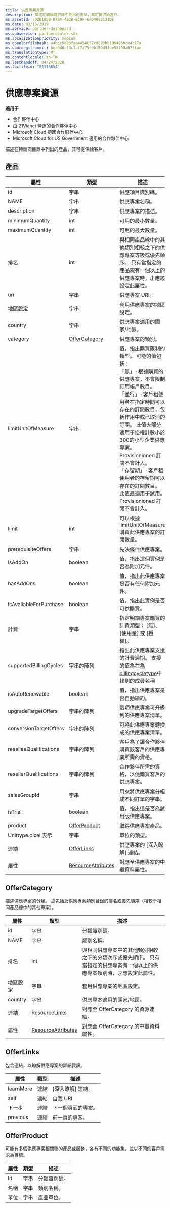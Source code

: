 ```yaml
---
title: 供應專案資源
description: 描述在轉銷商目錄中列出的產品，其可提供給客戶。
ms.assetid: 702B18DB-D78A-4E3B-BC8F-EFD4092131DE
ms.date: 03/15/2019
ms.service: partner-dashboard
ms.subservice: partnercenter-sdk
ms.localizationpriority: medium
ms.openlocfilehash: a4bec5d83faa4454857cd093bb109495bce4c17a
ms.sourcegitcommit: bea0d0cf3c1af7a75c9b150d53de53193a673fae
ms.translationtype: MT
ms.contentlocale: zh-TW
ms.lasthandoff: 04/24/2020
ms.locfileid: "82118654"
---
```

# <a name="offer-resources"></a>供應專案資源

**適用于**

- 合作夥伴中心
- 由 21Vianet 營運的合作夥伴中心
- Microsoft Cloud 德國合作夥伴中心
- Microsoft Cloud for US Government 適用的合作夥伴中心

描述在轉銷商目錄中列出的產品，其可提供給客戶。

## <a name="offer"></a>產品

| 屬性                    | 類型                      | 描述                                                                                                                                                                |
|-----------------------------|---------------------------|----------------------------------------------------------------------------------------------------------------------------------------------------------------------------|
| id                          | 字串                    | 供應項目識別碼。                                                                                           |
| NAME                        | 字串                    | 供應專案名稱。                                                                                                 |
| description                 | 字串                    | 供應專案的描述。                                                                                     |
| minimumQuantity             | int                       | 可用的最小數量。                                                                                 |
| maximumQuantity             | int                       | 可用的最大數量。                                                                                 |
| 排名                        | int                       | 與相同產品線中的其他類別相較之下的供應專案等級或優先順序。 只有當指定的產品線有一個以上的供應專案時，才應該設定此屬性。  |
| uri                         | 字串                    | 供應專案 URI。                                                                                                  |
| 地區設定                      | 字串                    | 套用供應專案的地區設定。                                                                          |
| country                     | 字串                    | 供應專案適用的國家/地區。                                                                    |
| category                    | [OfferCategory](#offercategory)           | 供應專案的類別。                                                                   |
| limitUnitOfMeasure          | 字串                    | 值，指出購買限制的類型。 可能的值包括：<br/> 「無」-根據購買的供應專案，不會限制訂用帳戶數目。<br/> 「並行」-客戶租使用者在指定時間可以存在的訂閱數目，包括作用中或已取消的訂閱。 此值大部分適用于授權計數小於300的小型企業供應專案。 Provisionioned 訂閱不會計入。<br/> 「存留期」-客戶租使用者的存留期可以存在的訂閱數目。 此值最適用于試用。 Provisionioned 訂閱不會計入。      |
| limit                       | int                       | 可以根據 limitUnitOfMeasure 購買此供應專案的訂閱數量。                |
| prerequisiteOffers          | 字串                    | 先決條件供應專案。                                                                                        |
| isAddOn                     | boolean                   | 值，指出這個實例是否為附加元件。                                                           |
| hasAddOns                   | boolean                   | 值，指出此供應專案是否有任何附加元件。                                                           |
| isAvailableForPurchase      | boolean                   | 值，指出此實例是否可供購買。                                             |
| 計費                     | 字串                    | 指定明細專案購買的計費類型： [無]、[使用量] 或 [授權]。                           |
| supportedBillingCycles      | 字串的陣列          | 指出此供應專案支援的計費週期。 支援的值為在[為 billingcycletype](product-resources.md#billingcycletype)中找到的成員名稱   |
| isAutoRenewable             | boolean                   | 值，指出供應專案是否自動續約。                                                      |
| upgradeTargetOffers         | 字串的陣列          | 這項供應專案可升級到的供應專案清單。                                                          |
| conversionTargetOffers      | 字串的陣列          | 可將此供應專案轉換成的供應專案清單。                                                         |
| reselleeQualifications      | 字串的陣列          | 客戶為了讓合作夥伴購買該客戶的供應專案所需的資格。     |
| resellerQualifications      | 字串的陣列          | 合作夥伴所需的資格，以便購買客戶的供應專案。                       |
| salesGroupId                | 字串                    | 用來將供應專案分組成不同訂單的字串。                                                             |
| isTrial                     | boolean                   | 值，指出這是否為試用版供應專案。                                                               |
| product                     | [OfferProduct](#offerproduct)           | 取得供應專案產品。                                                                           |
| Unittype.pixel 表示                    | 字串                    | 單位的類型。                                                                                      |
| 連結                       | [OfferLinks](#offerlinks)               | 供應專案的 [深入瞭解] 連結。                                                                    |
| 屬性                  | [ResourceAttributes](utility-resources.md#resourceattributes) | 對應至供應專案的中繼資料屬性。                         |

## <a name="offercategory"></a>OfferCategory

描述供應專案的分類。 這包括此供應專案類別目錄的排名或優先順序（相較于相同產品線中的其他專案）。

| 屬性   | 類型                                                           | 描述                                                                                                                                                                |
|------------|----------------------------------------------------------------|----------------------------------------------------------------------------------------------------------------------------------------------------------------------------|
| id         | 字串                                                         | 分類識別碼。                                                                                                                                                   |
| NAME       | 字串                                                         | 類別名稱。                                                                                                                                                         |
| 排名       | int                                                            | 與相同供應專案中的其他類別相較之下的分類次序或優先順序。 只有當指定的供應專案有一個以上的供應專案類別時，才應設定此屬性。 |
| 地區設定     | 字串                                                         | 套用供應專案的地區設定。                                                                                                                        |
| country    | 字串                                                         | 供應專案適用的國家/地區。                                                                                                                   |
| 連結      | [ResourceLinks](utility-resources.md#resourcelinks)           | 對應至 OfferCategory 的資源連結。                                                                                                                     |
| 屬性 | [ResourceAttributes](utility-resources.md#resourceattributes) | 對應至 OfferCategory 的中繼資料屬性。                                                                                                                |

## <a name="offerlinks"></a>OfferLinks

包含連結，以瞭解供應專案的詳細資訊。

| 屬性  | 類型 | 描述                 |
|-----------|------|-----------------------------|
| learnMore | 連結 | [深入瞭解] 連結。      |
| self      | 連結 | 自我 URI                |
| 下一步      | 連結 | 下一個頁面的專案。     |
| previous  | 連結 | 前一頁的專案。 |

## <a name="offerproduct"></a>OfferProduct

可能有多個供應專案相關聯的產品或服務，各有不同的功能集，並以不同的客戶需求為目標。

| 屬性 | 類型   | 描述              |
|----------|--------|--------------------------|
| Id       | 字串 | 分類識別碼。 |
| 名稱     | 字串 | 類別名稱。       |
| 單位     | 字串 | 產品單位。        |
